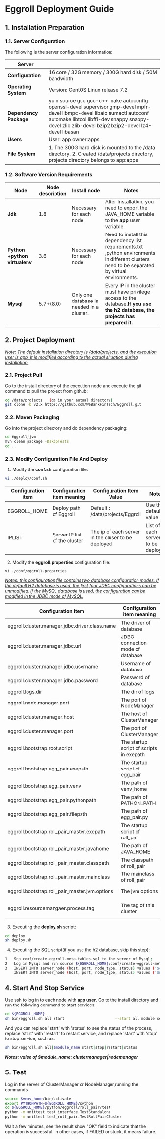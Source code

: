 

 

# **Eggroll Deployment Guide**



## 1.     Installation Preparation

### 1.1. Server Configuration

The following is the server configuration information: 

| Server                 |                                                              |
| ---------------------- | ------------------------------------------------------------ |
| **Configuration**      | 16 core / 32G memory / 300G hard disk / 50M bandwidth        |
| **Operating System**   | Version: CentOS Linux release 7.2                            |
| **Dependency Package** | yum source gcc gcc-c++ make autoconfig openssl-devel supervisor gmp-devel mpfr-devel libmpc-devel libaio numactl autoconf automake libtool libffi-dev snappy snappy-devel zlib zlib-devel bzip2 bzip2-devel lz4-devel libasan |
| **Users**              | User: app owner:apps                                         |
| **File System**        | 1. The 300G hard disk is mounted to the /data directory.                                                                                2. Created /data/projects directory, projects directory belongs to app:apps |

<!--Each server in the same cluster should be able to SSH each other and communicate with each other.-->

### 1.2. Software Version Requirements

| Node                           | Node description | Install node                              | Notes                                                        |
| ------------------------------ | ---------------- | ----------------------------------------- | ------------------------------------------------------------ |
| **Jdk**                        | 1.8              | Necessary for each node                   | After installation, you need to export the JAVA_HOME variable to the **app** user variable |
| **Python  +python virtualenv** | 3.6              | Necessary for each node                   | Need to install this dependency list [requirements.txt](https://github.com/WeBankFinTech/Eggroll/requirements.txt) ,python environments in different clusters need to be separated by virtual environments. |
| **Mysql**                      | 5.7+(8.0)        | Only one database is needed in a cluster. | Every IP in the cluster must have privilege access to the database.**If you use the h2 database, the projects has prepared it.** |



## 2.      Project Deployment

*<u>Note: The default installation directory is /data/projects, and the execution user is app. It is modified according to the actual situation during installation.</u>*

### 2.1. Project Pull

Go to the install directory of the execution node and execute the git command to pull the project from github:

```bash
cd /data/projects	(go in your autual directory)
git clone -b v2.x https://github.com/WeBankFinTech/Eggroll.git
```

### 2.2. Maven Packaging

Go into the project directory and do dependency packaging:

```bash
cd Eggroll/jvm
mvn clean package -DskipTests
cd ..
```

### 2.3. Modify Configuration File And Deploy

1. Modify the **conf.sh** configuration file:

```bash
vi ./deploy/conf.sh
```

| Configuration item | Configuration item meaning    | Configuration Item Value                           | Notes                                 |
| ------------------ | ----------------------------- | -------------------------------------------------- | ------------------------------------- |
| EGGROLL_HOME       | Deploy path of Eggroll        | Default : /data/projects/Eggroll                   | Use the default value                 |
| IPLIST             | Server IP list of the cluster | The ip of each server in the cluser to be deployed | List of each server IP to be deployed |

2. Modify the **eggroll.properties** configuration file:

```
vi ./conf/eggroll.properties
```

*<u>Notes: this configuration file contains two database configuration modes. If the default H2 database is used, the first four JDBC configurations can be unmodified. If the MySQL database is used, the configuration can be modified in the JDBC mode of MySQL.</u>*

| Configuration item                             | Configuration item meaning               | Configuration Item Value                                     |
| ---------------------------------------------- | ---------------------------------------- | ------------------------------------------------------------ |
| eggroll.cluster.manager.jdbc.driver.class.name | The driver of  database                  | h2:org.h2.Driver/Mysql:com.mysql.cj.jdbc.Driver              |
| eggroll.cluster.manager.jdbc.url               | JDBC connection mode of database         | h2:use the default/Mysql:JDBC connection url.                |
| eggroll.cluster.manager.jdbc.username          | Username of database                     | h2:default null/Mysql:username of database                   |
| eggroll.cluster.manager.jdbc.password          | Password of database                     | h2:default null/Mysql:password of database                   |
| eggroll.logs.dir                               | The dir of logs                          | Use default value.                                           |
| eggroll.node.manager.port                      | The port of NodeManager                  | Modify to designated port,default use 9394.                  |
| eggroll.cluster.manager.host                   | The host of ClusterManager               | Use default value.                                           |
| eggroll.cluster.manager.port                   | The port of ClusterManager               | Modify to designated port,default use 4670.                  |
| eggroll.bootstrap.root.script                  | The startup script of scripts in exepath | Use default value.                                           |
| eggroll.bootstrap.egg_pair.exepath             | The startup script of egg_pair           | Use default value.                                           |
| eggroll.bootstrap.egg_pair.venv                | The path of venv_home                    | Use absolute path of venv_home or relative path to EGGROLL_HOME |
| eggroll.bootstrap.egg_pair.pythonpath          | The path of PATHON_PATH                  | Use default value.                                           |
| eggroll.bootstrap.egg_pair.filepath            | The path of egg_pair.py                  | Use default value.                                           |
| eggroll.bootstrap.roll_pair_master.exepath     | The startup script of roll_pair          | Use default value.                                           |
| eggroll.bootstrap.roll_pair_master.javahome    | The path of JAVA_HOME                    | Use default value and export the JAVA_HOME variable to the app user variable |
| eggroll.bootstrap.roll_pair_master.classpath   | The classpath of roll_pair               | Use default value.                                           |
| eggroll.bootstrap.roll_pair_master.mainclass   | The mainclass of roll_pair               | Use default value.                                           |
| eggroll.bootstrap.roll_pair_master.jvm.options | The jvm options                          | Use default value, can be modified as server configuration.  |
| eggroll.resourcemangaer.process.tag            | The tag of this cluster                  | Normal use default value. If you are deploying multiple clusters on the same server, modify this value to make then different. |



3. Executing the **deploy.sh** script:

```bash
cd deploy
sh deploy.sh
```

4. Executing the SQL script(if you use the h2 database, skip this step):

```bash
1   Scp conf/create-eggroll-meta-tables.sql to the server of Mysql;
2   Log in Mysql and run source ${EGGROLL_HOME}/conf/create-eggroll-meta-tables.sql;
3   INSERT INTO server_node (host, port, node_type, status) values ('$cluster_ip', '$cluster_port', 'CLUSTER_MANAGER', 'HEALTHY');
    INSERT INTO server_node (host, port, node_type, status) values ('$node_ip', '$node_port', 'NODE_MANAGER', 'HEALTHY');
```

## 4.     Start And Stop Service

Use ssh to log in to each node with **app user**. Go to the install directory and run the following command to start services:

```bash
cd ${EGGROLL_HOME}
sh bin/eggroll.sh all start						  --start all module service on this server
```

And you can replace 'start' with 'status' to see the status of the process, replace 'start' with 'restart' to restart service, and replace 'start' with 'stop' to stop service, such as:

```bash
sh bin/eggroll.sh all|$module_name start|stop|restart|status
```

***Notes: value of $module_name: clustermanager|nodemanager***

## 5.     Test 

Log in the server of ClusterManager or NodeManager,running the commands:

```bash
source $venv_home/bin/activate
export PYTHONPATH=${EGGROLL_HOME}/python
cd ${EGGROLL_HOME}/python/eggroll/roll_pair/test
python -m unittest test_interface.TestStandalone
python -m unittest test_roll_pair.TestRollPairCluster
```

Wait a few minutes, see the result show "OK" field to indicate that the operation is successful. In other cases, if FAILED or stuck, it means failure.
